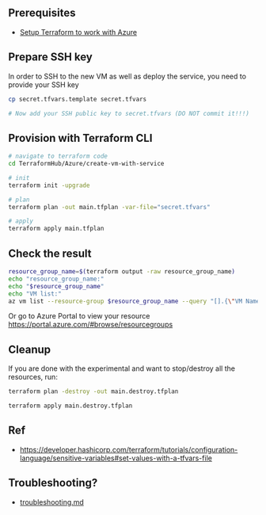 ## Prerequisites

- [Setup Terraform to work with Azure](../docs/terraform-azure-setup.md)

## Prepare SSH key

In order to SSH to the new VM as well as deploy the service, you need to provide your SSH key

```bash
cp secret.tfvars.template secret.tfvars

# Now add your SSH public key to secret.tfvars (DO NOT commit it!!!)
```

## Provision with Terraform CLI

```bash
# navigate to terraform code
cd TerraformHub/Azure/create-vm-with-service

# init
terraform init -upgrade

# plan
terraform plan -out main.tfplan -var-file="secret.tfvars"

# apply
terraform apply main.tfplan
```

## Check the result

```bash
resource_group_name=$(terraform output -raw resource_group_name)
echo "resource_group_name:"
echo "$resource_group_name"
echo "VM list:"
az vm list --resource-group $resource_group_name --query "[].{\"VM Name\":name}" -o table
```

Or go to Azure Portal to view your resource https://portal.azure.com/#browse/resourcegroups

## Cleanup

If you are done with the experimental and want to stop/destroy all the resources, run:

```bash
terraform plan -destroy -out main.destroy.tfplan

terraform apply main.destroy.tfplan
```

## Ref

- https://developer.hashicorp.com/terraform/tutorials/configuration-language/sensitive-variables#set-values-with-a-tfvars-file

## Troubleshooting?

- [troubleshooting.md](../docs/troubleshooting.md)
